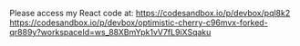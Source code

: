 Please access my React code at: https://codesandbox.io/p/devbox/pql8k2
https://codesandbox.io/p/devbox/optimistic-cherry-c96mvx-forked-qr889y?workspaceId=ws_88XBmYpk1vV7fL9iXSqaku

